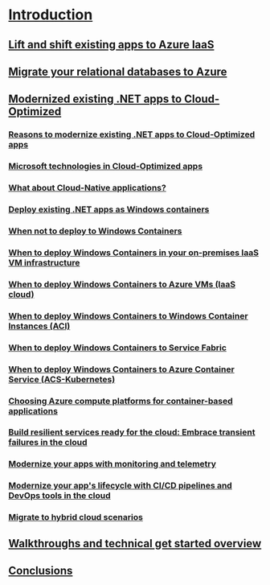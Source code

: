 # [Introduction](index.md)
## [Lift and shift existing apps to Azure IaaS](lift-and-shift-existing-apps-azure-iaas.md)
## [Migrate your relational databases to Azure](migrate-your-relational-databases-to-azure.md)
## [Modernized existing .NET apps to Cloud-Optimized](./modernize-existing-apps-to-cloud-optimized/index.md)
### [Reasons to modernize existing .NET apps to Cloud-Optimized apps](./modernize-existing-apps-to-cloud-optimized/reasons-to-modernize-existing-net-apps-to-cloud-optimized-applications.md)
### [Microsoft technologies in Cloud-Optimized apps](./modernize-existing-apps-to-cloud-optimized/microsoft-technologies-in-cloud-optimized-applications.md)
### [What about Cloud-Native applications?](./modernize-existing-apps-to-cloud-optimized/what-about-cloud-native-applications.md)
### [Deploy existing .NET apps as Windows containers](./modernize-existing-apps-to-cloud-optimized/deploy-existing-net-apps-as-windows-containers.md)
### [When not to deploy to Windows Containers](./modernize-existing-apps-to-cloud-optimized/when-not-to-deploy-to-windows-containers.md)
### [When to deploy Windows Containers in your on-premises IaaS VM infrastructure](./modernize-existing-apps-to-cloud-optimized/when-to-deploy-windows-containers-in-your-on-premises-iaas-vm-infrastructure.md)
### [When to deploy Windows Containers to Azure VMs (IaaS cloud)](./modernize-existing-apps-to-cloud-optimized/when-to-deploy-windows-containers-to-azure-vms-iaas-cloud.md)
### [When to deploy Windows Containers to Windows Container Instances (ACI)](./modernize-existing-apps-to-cloud-optimized/when-to-deploy-windows-containers-to-azure-container-instances-ACI.md)
### [When to deploy Windows Containers to Service Fabric](./modernize-existing-apps-to-cloud-optimized/when-to-deploy-windows-containers-to-service-fabric.md)
### [When to deploy Windows Containers to Azure Container Service (ACS-Kubernetes)](./modernize-existing-apps-to-cloud-optimized/when-to-deploy-windows-containers-to-azure-container-service-kubernetes.md)
### [Choosing Azure compute platforms for container-based applications](./modernize-existing-apps-to-cloud-optimized/choosing-azure-compute-options-for-container-based-applications.md)
### [Build resilient services ready for the cloud: Embrace transient failures in the cloud](./modernize-existing-apps-to-cloud-optimized/build-resilient-services-ready-for-the-cloud-embrace-transient-failures-in-the-cloud.md)
### [Modernize your apps with monitoring and telemetry](./modernize-existing-apps-to-cloud-optimized/modernize-your-apps-with-monitoring-and-telemetry.md)
### [Modernize your app's lifecycle with CI/CD pipelines and DevOps tools in the cloud](./modernize-existing-apps-to-cloud-optimized/modernize-your-apps-lifecycle-with-ci-cd-pipelines-and-devops-tools-in-the-cloud.md)
### [Migrate to hybrid cloud scenarios](./modernize-existing-apps-to-cloud-optimized/migrate-to-hybrid-cloud-scenarios.md)
## [Walkthroughs and technical get started overview](walkthroughs-technical-get-started-overview.md)
## [Conclusions](conclusions.md)
